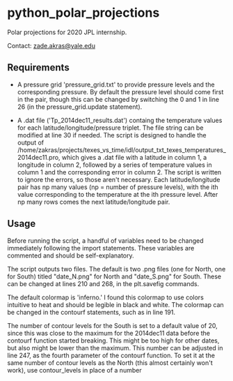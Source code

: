 # python\_polar\_projections
Polar projections for 2020 JPL internship.

Contact: zade.akras@yale.edu

## Requirements

- A pressure grid 'pressure\_grid.txt' to provide pressure levels and the corresponding pressure. 
By default the pressure level should come first in the pair, though this can be changed by switching the 0 and 1 in line 26 (in the pressure\_grid.update statement).

- A .dat file ('Tp\_2014dec11\_results.dat') containg the temperature values for each latitude/longitude/pressure triplet.
The file string can be modified at line 30 if needed. The script is designed to handle the output of /home/zakras/projects/texes\_vs\_time/idl/output\_txt\_texes\_temperatures\_2014dec11.pro, which gives a .dat file with a latitude in column 1, a longitude in column 2, followed by a series of temperature values in column 1 and the corresponding error in column 2. The script is written to ignore the errors, so those aren't necessary. Each latitude/longitude pair has np many values (np = number of pressure levels), with the ith value corresponding to the temperature at the ith pressure level. After np many rows comes the next latitude/longitude pair.

## Usage

Before running the script, a handful of variables need to be changed immediately following the import statements. These variables are commented and should be self-explanatory.

The script outputs two files. The default is two .png files (one for North, one for South) titled "date\_N.png" for North and "date\_S.png" for South. These can be changed at lines 210 and 268, in the plt.savefig commands.

The default colormap is 'inferno.' I found this colormap to use colors intuitive to heat and should be legible in black and white. The colormap can be changed in the contourf statements, such as in line 191.

The number of contour levels for the South is set to a default value of 20, since this was close to the maximum for the 2014dec11 data before the contourf function started breaking. This might be too high for other dates, but also might be lower than the maximum. This number can be adjusted in line 247, as the fourth parameter of the contourf function. To set it at the same number of contour levels as the North (this almost certainly won't work), use contour\_levels in place of a number

